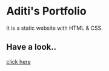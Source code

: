 # Aditi's Portfolio

It is a static website with HTML &  CSS.
## Have a look..
 [click here](aditijindal.netlify.app/)
